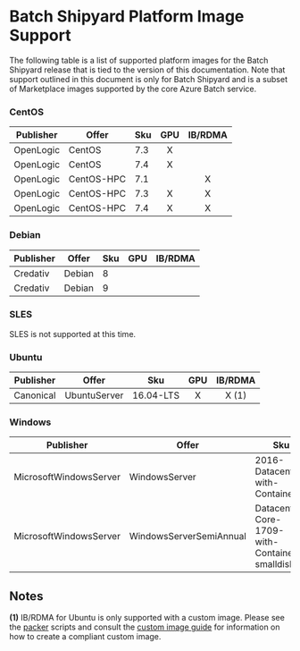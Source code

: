 # Batch Shipyard Platform Image Support
The following table is a list of supported platform images for the Batch
Shipyard release that is tied to the version of this documentation. Note that
support outlined in this document is only for Batch Shipyard and is a subset
of Marketplace images supported by the core Azure Batch service.

### CentOS

| Publisher | Offer      | Sku | GPU | IB/RDMA |
|-----------|------------|-----|:---:|:-------:|
| OpenLogic | CentOS     | 7.3 |  X  |         |
| OpenLogic | CentOS     | 7.4 |  X  |         |
| OpenLogic | CentOS-HPC | 7.1 |     |    X    |
| OpenLogic | CentOS-HPC | 7.3 |  X  |    X    |
| OpenLogic | CentOS-HPC | 7.4 |  X  |    X    |

### Debian

| Publisher | Offer  | Sku | GPU | IB/RDMA |
|-----------|--------|-----|:---:|:-------:|
| Credativ  | Debian | 8   |     |         |
| Credativ  | Debian | 9   |     |         |

### SLES

SLES is not supported at this time.

### Ubuntu

| Publisher | Offer        | Sku         | GPU | IB/RDMA |
|-----------|--------------|-------------|:---:|:-------:|
| Canonical | UbuntuServer | 16.04-LTS   |  X  |  X (1)  |

### Windows

| Publisher              | Offer                   | Sku                                            | GPU | IB/RDMA |
|------------------------|-------------------------|------------------------------------------------|:---:|:-------:|
| MicrosoftWindowsServer | WindowsServer           | 2016-Datacenter-with-Containers                |     |         |
| MicrosoftWindowsServer | WindowsServerSemiAnnual | Datacenter-Core-1709-with-Containers-smalldisk |     |         |

## Notes

**(1)** IB/RDMA for Ubuntu is only supported with a custom image. Please
see the [packer](../contrib/packer) scripts and consult the
[custom image guide](63-batch-shipyard-custom-images.md) for information
on how to create a compliant custom image.
